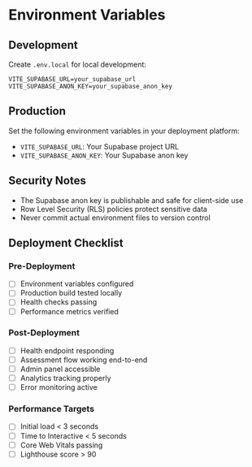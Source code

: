 # Environment Variables

## Development
Create `.env.local` for local development:

```env
VITE_SUPABASE_URL=your_supabase_url
VITE_SUPABASE_ANON_KEY=your_supabase_anon_key
```

## Production
Set the following environment variables in your deployment platform:

- `VITE_SUPABASE_URL`: Your Supabase project URL
- `VITE_SUPABASE_ANON_KEY`: Your Supabase anon key

## Security Notes
- The Supabase anon key is publishable and safe for client-side use
- Row Level Security (RLS) policies protect sensitive data
- Never commit actual environment files to version control

## Deployment Checklist

### Pre-Deployment
- [ ] Environment variables configured
- [ ] Production build tested locally
- [ ] Health checks passing
- [ ] Performance metrics verified

### Post-Deployment
- [ ] Health endpoint responding
- [ ] Assessment flow working end-to-end
- [ ] Admin panel accessible
- [ ] Analytics tracking properly
- [ ] Error monitoring active

### Performance Targets
- [ ] Initial load < 3 seconds
- [ ] Time to Interactive < 5 seconds
- [ ] Core Web Vitals passing
- [ ] Lighthouse score > 90